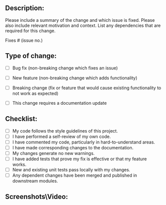## Description:

Please include a summary of the change and which issue is fixed. Please also include relevant motivation and context. List any dependencies that are required for this change.

Fixes # (issue no.) 
<!---give the issue number you fixed----->

## Type of change:

<!----Please delete options that are not relevant.And in order to tick the check box just but x inside them for example [x] like this----->

- [ ] Bug fix (non-breaking change which fixes an issue)
- [ ] New feature (non-breaking change which adds functionality)
- [ ] Breaking change (fix or feature that would cause existing functionality to not work as expected)
- [ ] This change requires a documentation update

 
## Checklist:

<!----Please delete options that are not relevant.And in order to tick the check box just but x inside them for example [x] like this----->

- [ ] My code follows the style guidelines of this project.
- [ ] I have performed a self-review of my own code.
- [ ] I have commented my code, particularly in hard-to-understand areas.
- [ ] I have made corresponding changes to the documentation.
- [ ] My changes generate no new warnings.
- [ ] I have added tests that prove my fix is effective or that my feature works.
- [ ] New and existing unit tests pass locally with my changes.
- [ ] Any dependent changes have been merged and published in downstream modules.

## Screenshots\Video: